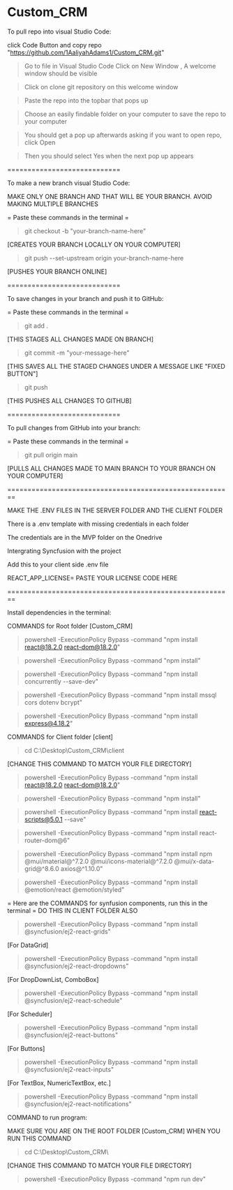 ﻿# Custom_CRM
To pull repo into visual Studio Code:

click Code Button and copy repo "https://github.com/1AaliyahAdams1/Custom_CRM.git"

> Go to file in Visual Studio Code
> Click on New Window , A welcome window should be visible

> Click on clone git repository on this welcome window

> Paste the repo into the topbar that pops up

> Choose an easily findable folder on your computer to save the repo to your computer

> You should get a pop up afterwards asking if you want to open repo, click Open

> Then you should select Yes when the next pop up appears

============================

To make a new branch visual Studio Code:

MAKE ONLY ONE BRANCH AND THAT WILL BE YOUR BRANCH. AVOID MAKING MULTIPLE BRANCHES

  = Paste these commands in the terminal = 
  
> git checkout -b "your-branch-name-here"

[CREATES YOUR BRANCH LOCALLY ON YOUR COMPUTER]

> git push --set-upstream origin your-branch-name-here

[PUSHES YOUR BRANCH ONLINE]

============================

To save changes in your branch and push it to GitHub:

  = Paste these commands in the terminal =
  
> git add .

[THIS STAGES ALL CHANGES MADE ON BRANCH]

> git commit -m "your-message-here"

[THIS SAVES ALL THE STAGED CHANGES UNDER A MESSAGE LIKE "FIXED BUTTON"]

> git push

[THIS PUSHES ALL CHANGES TO GITHUB]

============================

To pull changes from GitHub into your branch:

 = Paste these commands in the terminal =

> git pull origin main

[PULLS ALL CHANGES MADE TO MAIN BRANCH TO YOUR BRANCH ON YOUR COMPUTER]


========================================================

MAKE THE .ENV FILES IN THE SERVER FOLDER AND THE CLIENT FOLDER

There is a .env template with missing credentials in each folder

The credentials are in the MVP folder on the Onedrive

Intergrating Syncfusion with the project

Add this to your client side .env file

REACT_APP_LICENSE= PASTE YOUR LICENSE CODE HERE
 
========================================================

Install dependencies in the terminal:

COMMANDS for Root folder [Custom_CRM]
> powershell -ExecutionPolicy Bypass -command "npm install react@18.2.0 react-dom@18.2.0"

> powershell -ExecutionPolicy Bypass -command "npm install"

> powershell -ExecutionPolicy Bypass -command "npm install concurrently --save-dev"

> powershell -ExecutionPolicy Bypass -command "npm install mssql cors dotenv bcrypt"

> powershell -ExecutionPolicy Bypass -command "npm install express@4.18.2"


COMMANDS for Client folder [client]
> cd C:\Desktop\Custom_CRM\client

[CHANGE THIS COMMAND TO MATCH YOUR FILE DIRECTORY]

> powershell -ExecutionPolicy Bypass -command "npm install react@18.2.0 react-dom@18.2.0"

> powershell -ExecutionPolicy Bypass -command "npm install"

> powershell -ExecutionPolicy Bypass -command "npm install react-scripts@5.0.1 --save"

> powershell -ExecutionPolicy Bypass -command "npm install react-router-dom@6"

> powershell -ExecutionPolicy Bypass -command "npm install npm  @mui/material@^7.2.0 @mui/icons-material@^7.2.0 @mui/x-data-grid@^8.6.0 axios@^1.10.0"

> powershell -ExecutionPolicy Bypass -command "npm install @emotion/react @emotion/styled"

= Here are the COMMANDS for synfusion components, run this in the terminal =
DO THIS IN CLIENT FOLDER ALSO

> powershell -ExecutionPolicy Bypass -command "npm install @syncfusion/ej2-react-grids"

[For DataGrid]

> powershell -ExecutionPolicy Bypass -command "npm install @syncfusion/ej2-react-dropdowns"

[For DropDownList, ComboBox]

> powershell -ExecutionPolicy Bypass -command "npm install @syncfusion/ej2-react-schedule"

[For Scheduler]

> powershell -ExecutionPolicy Bypass -command "npm install @syncfusion/ej2-react-buttons"

[For Buttons]

> powershell -ExecutionPolicy Bypass -command "npm install @syncfusion/ej2-react-inputs"

[For TextBox, NumericTextBox, etc.]

> powershell -ExecutionPolicy Bypass -command "npm install @syncfusion/ej2-react-notifications"

COMMAND to run program:

MAKE SURE YOU ARE ON THE ROOT FOLDER [Custom_CRM] WHEN YOU RUN THIS COMMAND

> cd C:\Desktop\Custom_CRM\

[CHANGE THIS COMMAND TO MATCH YOUR FILE DIRECTORY]

> powershell -ExecutionPolicy Bypass -command "npm run dev"  

